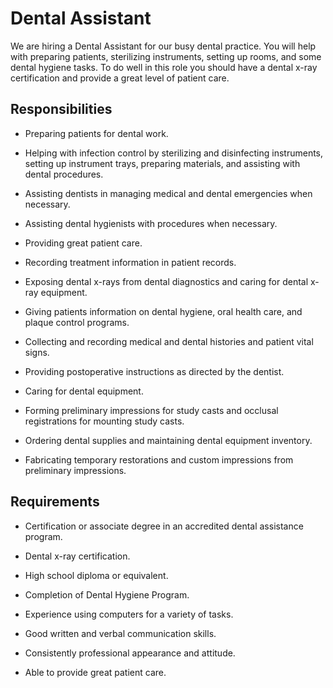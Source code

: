 # Dental Assistant

We are hiring a Dental Assistant for our busy dental practice. You will help with preparing patients, sterilizing instruments, setting up rooms, and some dental hygiene tasks. To do well in this role you should have a dental x-ray certification and provide a great level of patient care.

## Responsibilities

* Preparing patients for dental work.

* Helping with infection control by sterilizing and disinfecting instruments, setting up instrument trays, preparing materials, and assisting with dental procedures.

* Assisting dentists in managing medical and dental emergencies when necessary.

* Assisting dental hygienists with procedures when necessary.

* Providing great patient care.

* Recording treatment information in patient records.

* Exposing dental x-rays from dental diagnostics and caring for dental x-ray equipment.

* Giving patients information on dental hygiene, oral health care, and plaque control programs.

* Collecting and recording medical and dental histories and patient vital signs.

* Providing postoperative instructions as directed by the dentist.

* Caring for dental equipment.

* Forming preliminary impressions for study casts and occlusal registrations for mounting study casts.

* Ordering dental supplies and maintaining dental equipment inventory.

* Fabricating temporary restorations and custom impressions from preliminary impressions.

## Requirements

* Certification or associate degree in an accredited dental assistance program.

* Dental x-ray certification.

* High school diploma or equivalent.

* Completion of Dental Hygiene Program.

* Experience using computers for a variety of tasks.

* Good written and verbal communication skills.

* Consistently professional appearance and attitude.

* Able to provide great patient care.

